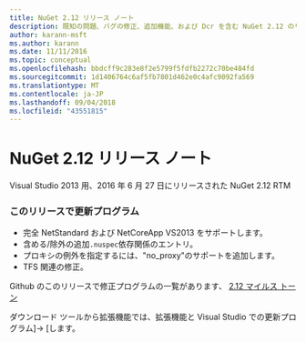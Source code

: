 ```yaml
---
title: NuGet 2.12 リリース ノート
description: 既知の問題、バグの修正、追加機能、および Dcr を含む NuGet 2.12 のリリース ノート。
author: karann-msft
ms.author: karann
ms.date: 11/11/2016
ms.topic: conceptual
ms.openlocfilehash: bbdcff9c283e8f2e5799f5fdfb2272c70be484fd
ms.sourcegitcommit: 1d1406764c6af5fb7801d462e0c4afc9092fa569
ms.translationtype: MT
ms.contentlocale: ja-JP
ms.lasthandoff: 09/04/2018
ms.locfileid: "43551815"
---
```

# <a name="nuget-212-release-notes"></a>NuGet 2.12 リリース ノート

Visual Studio 2013 用、2016 年 6 月 27 日にリリースされた NuGet 2.12 RTM

### <a name="updates-in-this-release"></a>このリリースで更新プログラム

* 完全 NetStandard および NetCoreApp VS2013 をサポートします。
* 含める/除外の追加`.nuspec`依存関係のエントリ。
* プロキシの例外を指定するには、"no_proxy"のサポートを追加します。
* TFS 関連の修正。

Github のこのリリースで修正プログラムの一覧があります、 [2.12 マイルス トーン](https://github.com/NuGet/Home/issues?q=milestone%3A2.12+is%3Aclosed)

ダウンロード ツールから拡張機能では、拡張機能と Visual Studio での更新プログラム]-> [します。

